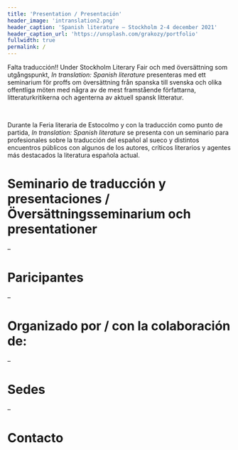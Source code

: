 ```yaml
---
title: 'Presentation / Presentación'
header_image: 'intranslation2.png'
header_caption: 'Spanish literature – Stockholm 2-4 december 2021'
header_caption_url: 'https://unsplash.com/grakozy/portfolio'
fullwidth: true
permalink: /
---
```



<!--more-->

<div class="dos-idiomas">
    <div class="text swe" lang="se">  
        <p>Falta traducción!! Under Stockholm Literary Fair och med översättning som utgångspunkt, <em>In translation: Spanish literature</em> presenteras med ett seminarium för proffs om översättning från spanska till svenska och olika offentliga möten med några av de mest framstående författarna, litteraturkritikerna och agenterna av aktuell spansk litteratur.</p>
        <!-- <p>Ur litteraturens industriella perspektiv värdesätter vi översättarens avgörande arbete för att koppla ihop de olika aktörerna som griper in på den litterära marknaden, både i poesi och berättande, och som uppstår mellan Spanien och Sverige. Allt detta, utan att tappa nyheterna om litterära nyheter ur sikte för att stödja marknadsföringen på marknaden.</p> -->
    </div>
        <div class="rule">&#160;</div>
    <div class="text esp">
        <p>Durante la Feria literaria de Estocolmo y con la traducción como punto de partida, <em>In translation: Spanish literature</em> se presenta con un seminario para profesionales sobre la traducción del español al sueco y distintos encuentros públicos con algunos de los autores, críticos literarios y agentes más destacados la literatura española actual.</p>
        <!-- <p>Desde la perspectiva industrial de la literatura ponemos en valor la decisiva labor del traductor para conectar entre sí a los distintos actores que intervienen en el mercado literario, tanto en poesía como en narrativa, y que se produce entre España y Suecia. Todo ello, sin perder de vista la actualidad de las novedades literarias para apoyar su promoción en el mercado.</p> -->
    </div>

</div>

# Seminario de traducción y presentaciones / <br />Översättningsseminarium och presentationer

–


# Paricipantes

–
# Organizado por / con la colaboración de:

–

# Sedes

–

# Contacto
